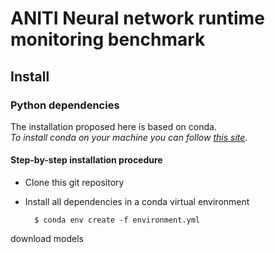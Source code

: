 # ANITI Neural network runtime monitoring benchmark

## Install

### Python dependencies

The installation proposed here is based on conda.  
*To install conda on your machine you can follow [this site](https://doc.ubuntu-fr.org/miniconda)*.
 
#### Step-by-step installation procedure

* Clone this git repository
* Install all dependencies in a conda virtual environment

        $ conda env create -f environment.yml

download models